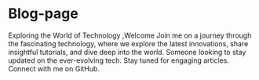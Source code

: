 # Blog-page
Exploring the World of Technology ,Welcome Join me on a journey through the fascinating technology, where we explore the latest innovations, share insightful tutorials, and dive deep into the world.  Someone looking to stay updated on the ever-evolving tech. Stay tuned for engaging articles. Connect with me on GitHub.
